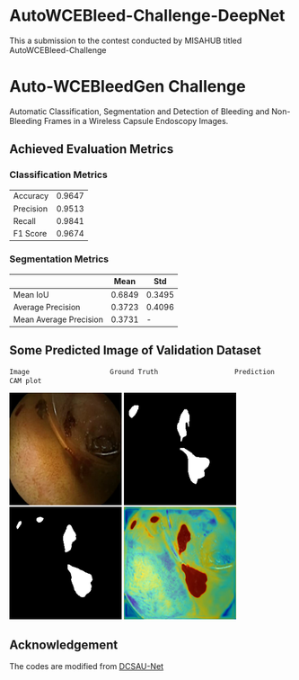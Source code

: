 # AutoWCEBleed-Challenge-DeepNet
This a submission to the contest conducted by MISAHUB titled AutoWCEBleed-Challenge

# Auto-WCEBleedGen Challenge
Automatic Classification, Segmentation and Detection of Bleeding and Non-Bleeding Frames in a Wireless Capsule Endoscopy Images.

## Achieved Evaluation Metrics 

### Classification Metrics

|               |          |
|---------------|----------|
| Accuracy      | 0.9647   |
| Precision     | 0.9513   |
| Recall        | 0.9841   |
| F1 Score      | 0.9674   |

### Segmentation Metrics
|                           |   Mean | Std    |
|---------------------------|--------|--------|
| Mean IoU                  | 0.6849 | 0.3495 |
| Average Precision         | 0.3723 | 0.4096 |
| Mean Average Precision    | 0.3731 |    -   |


## Some Predicted Image of Validation Dataset

    Image                    Ground Truth                   Prediction                  CAM plot    
<img src="best_predict_on_val/0.png" alt="OriginalImage" width="200"/> <img src="best_predict_on_val/0_ground.png" alt="Ground Truth" width="200"/> <img src="best_predict_on_val/0_pred.png" alt="Bleeding Prediction" width="200"/> <img src="best_predict_on_val/0.png_attention.png" alt="CAM_PLOT" width="200"/> 


## Acknowledgement
The codes are modified from [DCSAU-Net](https://github.com/xq141839/DCSAU-Net)
